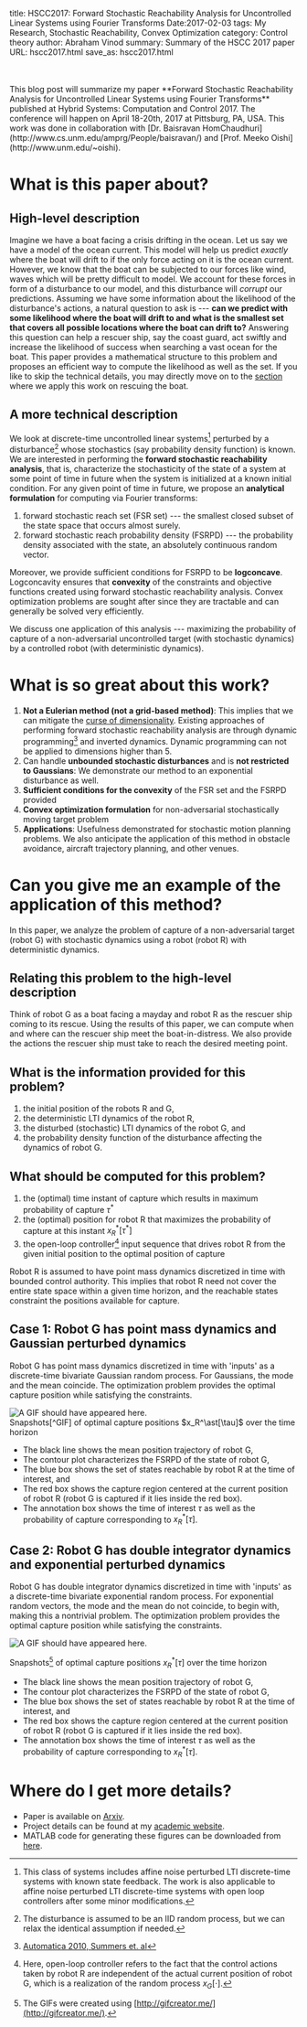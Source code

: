 title: HSCC2017: Forward Stochastic Reachability Analysis for Uncontrolled Linear Systems using Fourier Transforms
Date:2017-02-03
tags: My Research, Stochastic Reachability, Convex Optimization
category: Control theory
author: Abraham Vinod
summary: Summary of the HSCC 2017 paper
URL: hscc2017.html
save_as: hscc2017.html

<br/>
<br/>
This blog post will summarize my paper **Forward Stochastic Reachability
Analysis for Uncontrolled Linear Systems using Fourier Transforms** published at
Hybrid Systems: Computation and Control 2017. The conference will happen on
April 18-20th, 2017 at Pittsburg, PA, USA. This work was done in collaboration
with [Dr. Baisravan HomChaudhuri](http://www.cs.unm.edu/amprg/People/baisravan/)
and [Prof. Meeko Oishi](http://www.unm.edu/~oishi).

# What is this paper about?

## High-level description

Imagine we have a boat facing a crisis drifting in the ocean. Let us say we have a model
of the ocean current. This model will help us predict *exactly* where the boat will drift
to if the only force acting on it is the ocean current. However, we know that
the boat can be subjected to our forces like wind, waves which will be pretty
difficult to model. We account for these forces in form of a disturbance to our
model, and this disturbance will *corrupt* our predictions. Assuming we have
some information about the likelihood of the disturbance's actions, a
natural question to ask is --- **can we predict with some likelihood where the
boat will drift to and what is the smallest set that covers all possible locations where
the boat can drift to?** Answering this question can help a rescuer ship, say
the coast guard, act swiftly and increase the likelihood of success when
searching a vast ocean for the boat. This paper provides a mathematical
structure to this problem and proposes an efficient way to compute the
likelihood as well as the set. If you like to skip the technical details, you
may directly move on to the [section](#application) where we apply this work on
rescuing the boat.

## A more technical description

We look at discrete-time uncontrolled linear systems[^systems] perturbed by a
disturbance[^dist] whose stochastics (say probability density function) is known. We
are interested in performing the **forward stochastic reachability analysis**, that
is, characterize the stochasticity of the state of a system at some point of
time in future when the system is initialized at a known initial condition.  For
any given point of time in future, we propose an **analytical formulation**
for computing via Fourier transforms:

1. forward stochastic reach set (FSR set) --- the smallest closed subset of the state
space that occurs almost surely.
1. forward stochastic reach probability density  (FSRPD) --- the probability density
associated with the state, an absolutely continuous random vector.

Moreover, we provide sufficient conditions for FSRPD to be **logconcave**.
Logconcavity ensures that **convexity** of the constraints and objective
functions created using forward stochastic reachability analysis. Convex
optimization problems are sought after since they are tractable and can
generally be solved very efficiently.

We discuss one application of this analysis --- maximizing the probability of
capture of a non-adversarial uncontrolled target (with stochastic dynamics) by a
controlled robot (with deterministic dynamics).

# What is so great about this work?

1. **Not a Eulerian method (not a grid-based method)**: This implies that we
can mitigate the [curse of
dimensionality](https://en.wikipedia.org/wiki/Curse_of_dimensionality). Existing
approaches of performing forward stochastic reachability analysis are through
dynamic programming[^SummersAutomatica2010] and inverted dynamics. Dynamic
programming can not be applied to dimensions higher than 5.
1. Can handle **unbounded stochastic disturbances** and is **not restricted to
Gaussians**: We demonstrate our method to an exponential disturbance as
well.
1. **Sufficient conditions for the convexity** of the FSR set and the FSRPD
provided
1. **Convex optimization formulation** for non-adversarial stochastically moving
target problem
1. **Applications**: Usefulness demonstrated for stochastic motion planning
problems. We also anticipate the application of this method in obstacle avoidance,
aircraft trajectory planning, and other venues.
<a name="application"></a>

# Can you give me an example of the application of this method?

In this paper, we analyze the problem of capture of a non-adversarial target
(robot G) with stochastic dynamics using a robot (robot R) with deterministic
dynamics. 

## Relating this problem to the high-level description

Think of robot G as a boat facing a mayday and robot R as
the rescuer ship coming to its rescue. Using the results of this paper, we can
compute when and where can the rescuer ship meet the boat-in-distress. We
also provide the actions the rescuer ship must take to reach the desired meeting
point.

## What is the information provided for this problem?

1. the initial position of the robots R and G,
1. the deterministic LTI dynamics of the robot R,
1. the disturbed (stochastic) LTI dynamics of the robot G, and
1. the probability density function of the disturbance affecting the dynamics of
robot G.
<!--
--- $x_R[0]$ and $x_G[0]$
--- $ x_R[t+1]=A_R x_R[t]+B_R u_R[t]$
--- $ x_G[t+1]=A_G x_G[t]+B_G w_G[t]$
--- $w_G[t]\sim \psi_w$ 
 $\pi_{\mathrm{open}}$-->

## What should be computed for this problem?
1. the (optimal) time instant of capture which results in maximum probability of
capture $\tau^\ast$
2. the (optimal) position for robot R that maximizes the probability of capture
at this instant $x_R^\ast[\tau^\ast]$
3. the open-loop controller[^robotG] input sequence that drives robot R from the
given initial position to the optimal position of capture

Robot R is assumed to have point mass dynamics discretized in time with bounded
control authority. This implies that robot R need not cover the entire state
space within a given time horizon, and the reachable states constraint the
positions available for capture.


## Case 1: Robot G has point mass dynamics and Gaussian perturbed dynamics

Robot G has point mass dynamics discretized in time with 'inputs' as a
discrete-time bivariate Gaussian random process. For Gaussians, the mode and the
mean coincide. The optimization problem provides the optimal capture position
while satisfying the constraints.

<div class="container">
    <div class="col-md-4"></div>
    <div class="col-md-4" style="padding-left: 0px;  padding-right: 0px;">
        <img alt="A GIF should have appeared here." src="images/HSCC2017Gauss.gif" class="img-responsive">
    </div>
</div>
Snapshots[^GIF] of optimal capture positions $x_R^\ast[\tau]$ over the time horizon

* The black line shows the mean position trajectory of robot G, 
* The contour plot characterizes the FSRPD of the state of robot G, 
* The blue box shows the set of states reachable by robot R at the time of interest, and 
* The red box shows the capture region centered at the current position of robot R (robot G is captured if it lies inside the red box).
* The annotation box shows the time of interest $\tau$ as well as the probability of
capture corresponding to $x_R^\ast[\tau]$.

## Case 2: Robot G has double integrator dynamics and exponential perturbed dynamics

Robot G has double integrator dynamics discretized in time with 'inputs' as a
discrete-time bivariate exponential random process. For exponential random
vectors, the mode and the mean do not coincide, to begin with, making this a
nontrivial problem. The optimization problem provides the optimal capture
position while satisfying the constraints.

<div class="container">
    <div class="col-md-4"></div>
    <div class="col-md-4" style="padding-left: 0px;  padding-right: 0px;">
        <img alt="A GIF should have appeared here." src="/images/HSCC2017Exp.gif" class="img-responsive">
    </div>
</div>

Snapshots[^GIF] of optimal capture positions $x_R^\ast[\tau]$ over the time horizon

* The black line shows the mean position trajectory of robot G, 
* The contour plot characterizes the FSRPD of the state of robot G, 
* The blue box shows the set of states reachable by robot R at the time of interest, and 
* The red box shows the capture region centered at the current position of robot R (robot G is captured if it lies inside the red box).
* The annotation box shows the time of interest $\tau$ as well as the probability of
capture corresponding to $x_R^\ast[\tau]$.

# Where do I get more details?

* Paper is available on [Arxiv](https://arxiv.org/abs/1610.04550).  
* Project details can be found at my [academic website](http://unm.edu/~abyvinod/projects.html#reach).
* MATLAB code for generating these figures can be downloaded from [here](http://unm.edu/~abyvinod/files/HSCC2017.zip).
<!--* Questions/bugs can be sent to `aby[dot]vinod[at]gmail[dot]com`. -->

[^systems]: This class of systems includes affine noise perturbed LTI
discrete-time systems with known state feedback. The work is also applicable to
affine noise perturbed LTI discrete-time systems with open loop controllers
after some minor modifications.
[^dist]: The disturbance is assumed to be an IID random process, but we can
relax the identical assumption if needed.
[^SummersAutomatica2010]: [Automatica 2010, Summers et.
al](http://linkinghub.elsevier.com/retrieve/pii/S0005109810003547)
[^robotG]: Here, open-loop controller refers to the fact that the control
actions taken by robot R are independent of the actual current position of robot
G, which is a realization of the random process $x_G[\cdot]$.
[^GIF]: The GIFs were created using
[http://gifcreator.me/](http://gifcreator.me/).
